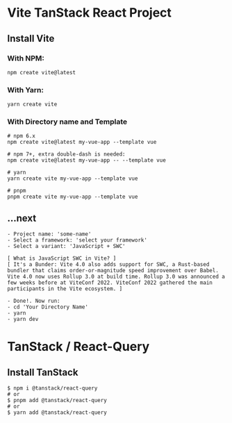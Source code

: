 # Vite TanStack React Project

## Install Vite

### With NPM:

```
npm create vite@latest
```

### With Yarn:

```
yarn create vite
```

### With Directory name and Template

```
# npm 6.x
npm create vite@latest my-vue-app --template vue

# npm 7+, extra double-dash is needed:
npm create vite@latest my-vue-app -- --template vue

# yarn
yarn create vite my-vue-app --template vue

# pnpm
pnpm create vite my-vue-app --template vue
```

## ...next

```
- Project name: 'some-name'
- Select a framework: 'select your framework'
- Select a variant: 'JavaScript + SWC'

[ What is JavaScript SWC in Vite? ]
[ It's a Bunder: Vite 4.0 also adds support for SWC, a Rust-based bundler that claims order-or-magnitude speed improvement over Babel. Vite 4.0 now uses Rollup 3.0 at build time. Rollup 3.0 was announced a few weeks before at ViteConf 2022. ViteConf 2022 gathered the main participants in the Vite ecosystem. ]

- Done!. Now run:
- cd 'Your Directory Name'
- yarn
- yarn dev
```

# TanStack / React-Query

## Install TanStack

```
$ npm i @tanstack/react-query
# or
$ pnpm add @tanstack/react-query
# or
$ yarn add @tanstack/react-query
```
